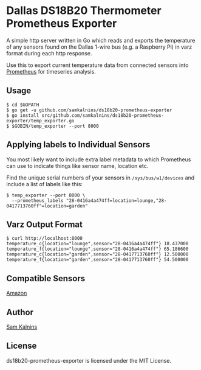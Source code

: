 # Dallas DS18B20 Thermometer Prometheus Exporter

A simple http server written in Go which reads and exports the temperature of any sensors found on the Dallas 1-wire bus (e.g. a Raspberry Pi) in varz format during each http response.

Use this to export current temperature data from connected sensors into [Prometheus](https://prometheus.io/) for timeseries analysis.


## Usage

    $ cd $GOPATH
    $ go get -u github.com/samkalnins/ds18b20-prometheus-exporter
    $ go install src/github.com/samkalnins/ds18b20-prometheus-exporter/temp_exporter.go
    $ $GOBIN/temp_exporter --port 8000


## Applying labels to Individual Sensors

You most likely want to include extra label metadata to which Prometheus can use to indicate things like sensor name, location etc.

Find the unique serial numbers of your sensors in `/sys/bus/w1/devices` and include a list of labels like this:

    $ temp_exporter --port 8000 \
      --prometheus_labels "28-0416a4a474ff=location=lounge,"28-0417713760ff"=location=garden"


## Varz Output Format

    $ curl http://localhost:8000
    temperature_c{location="lounge",sensor="28-0416a4a474ff"} 18.437000
    temperature_f{location="lounge",sensor="28-0416a4a474ff"} 65.186600
    temperature_c{location="garden",sensor="28-0417713760ff"} 12.500000
    temperature_f{location="garden",sensor="28-0417713760ff"} 54.500000


## Compatible Sensors

[Amazon](http://amzn.to/2jGRjKO)


## Author

[Sam Kalnins](https://github.com/samkalnins)


## License

ds18b20-prometheus-exporter is licensed under the MIT License.